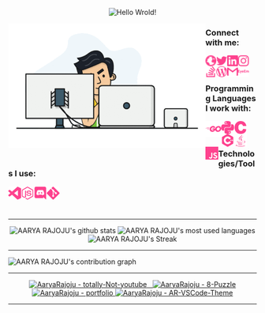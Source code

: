 <!--Credits: 
readme typing animation: https://github.com/DenverCoder1/readme-typing-svg
readme stats: https://github.com/anuraghazra/github-readme-stats
readme streak stats: https://github.com/DenverCoder1/github-readme-streak-stats
readme activity graph: https://github.com/ashutosh00710/github-readme-activity-graph
readme stats (small repo cards) : https://github.com/DenverCoder1/github-readme-stats
-->

<!-- <h3 align="centre"> 
  Hi There!!!
  <img src="https://media.giphy.com/media/hvRJCLFzcasrR4ia7z/giphy.gif" width="28">
</h3> -->

<!-- [![Hello Wrold!](https://readme-typing-svg.herokuapp.com/?size=50&center=true&vCenter=true&width=800&height=100&color=fe428e&lines=👋+Hello+World!;👋+Bonjour+le+Monde!)](https://aaryarajoju.github.io/portfolio/) -->

<p align="center">
  <img src="https://readme-typing-svg.herokuapp.com/?size=50&center=true&vCenter=true&width=800&height=100&color=fe428e&lines=👋+Hello+World!;👋+Bonjour+le+Monde!" alt="Hello Wrold!" /> 
<!--   <img src="https://raw.githubusercontent.com/aaryarajoju/aaryarajoju/main/AARYA%20RAJOJU%20-%20banner.png" alt="AARYA RAJOJU" />  -->
</p>

<img align="left" title="AARYA RAJOJU" alt="AARYA RAJOJU" width="400" src="./logos/animation-transparent-2.gif" />

<h3>
Connect with me: <br>
  
<a target="_blank" href="https://aaryarajoju.github.io/portfolio/"><img align="left" title="aaryarajoju.github.io" alt="aaryarajoju.github.io" width="22px" src="./logos-pink/web_globe.svg" /></a>
<a target="_blank" href="https://twitter.com/AaryaRajoju/"><img align="left" title="Twitter - AARYA RAJOJU" alt="Twitter" width="22px" src="./logos-pink/twitter.svg" /></a>
<a target="_blank" href="https://linkedin.com/in/aaryarajoju/"><img align="left" title="LinkedIn - AARYA RAJOJU" alt="LinkedIn" width="22px" src="./logos-pink/linkedin.svg" /></a>
<a target="_blank" href="https://instagram.com/aaryarajoju/"><img align="left" title="Instagram - AARYA RAJOJU" alt="Instagram" width="22px" src="./logos-pink/instagram.svg" /></a>
<a target="_blank" href="https://stackoverflow.com/users/14383957/aaryarajoju/"><img align="left" title="Stack Overflow - AARYA RAJOJU" alt="Stack Overflow" width="22px" src="./logos-pink/stackoverflow.svg" /></a>
<a target="_blank" href="https://aaryarajoju.wordpress.com/photography/"><img align="left" title="Blog - AARYA RAJOJU" alt="Blog" width="22px" src="./logos-pink/wordpress.svg" /></a>
<a target="_blank" href="mailto:code.aarya@gmail.com"><img align="left" title="Mail - AARYA RAJOJU" alt="Mail" width="22px" src="./logos-pink/gmail.svg" /></a>
<a target="_blank" href="https://www.eyeem.com/u/capturedbyarx/"><img align="left" title="EyeEm - AARYA RAJOJU" alt="EyeEm" width="22px" src="./logos-pink/eyeem.svg" /></a>

<br>
<br>
  
Programming Languages I work with: <br>

<img align="left" title="Go" alt="Go" width="32px" src="./logos-pink/go.svg" />
<img align="left" title="python" alt="python" width="26px" src="./logos-pink/python.svg" />
<img align="left" title="C" alt="C" width="26px" src="./logos-pink/c.svg" />
<img align="left" title="C++" alt="C++" width="26px" src="./logos-pink/cplusplus.svg" />
<!-- <img align="left" title="C#" alt="C#" width="26px" src="./logos-pink/csharp.svg" /> -->
<img align="left" title="Java" alt="Java" width="26px" src="./logos-pink/java.svg" />
<!-- <img align="left" title="Kotlin" alt="Kotlin" width="26px" src="./logos-pink/kotlin.svg" /> -->
<!--<img align="left" title="TypeScript" alt="TypeScript" width="26px" src="./logos-pink/typescript.svg" />-->
<img align="left" title="JavaScript" alt="JavaScript" width="26px" src="./logos-pink/javascript.svg" />
<!-- <img align="left" title="HTML5" alt="HTML5" width="26px" src="./logos-pink/html5.svg" /> -->
<!-- <img align="left" title="CSS3" alt="CSS3" width="26px" src="./logos-pink/css3.svg" /> -->

<br>
<br>
  
<!--<a href="https://stackshare.io/aaryarajoju/all-tools"><img align="left" title="StackShare - AARYA RAJOJU" alt="StackShare" src="./logos/techstack.svg" /><a/>-->
Technologies/Tools I use: <br>

<img align="left" title="Visual Studio Code" alt="Visual Studio Code" width="26px" src="./logos-pink/visualstudiocode.svg" />
<!-- <img align="left" title="Visual Studio" alt="Visual Studio" width="26px" src="./logos-pink/visualstudio.svg" /> -->
<!-- <img align="left" title="JetBrains Android Studio" alt="JetBrains Android Studio" width="26px" src="./logos-pink/androidstudio.svg" /> -->
<!-- <img align="left" title="JetBrains PyCharm" alt="JetBrains PyCharm" width="26px" src="./logos-pink/pycharm.svg" /> -->
<img align="left" title="Node.js" alt="Node.js" width="26px" src="./logos-pink/node-dot-js.svg" />
<img align="left" title="Discord" alt="Discord" width="26px" src="./logos-pink/discord.svg" />
<img align="left" title="Git" alt="Git" width="26px" src="./logos-pink/git.svg" />
<!-- <img align="left" title="GitHub" alt="GitHub" width="26px" src="./logos-pink/github.svg" /> -->
<!-- <img align="left" title="Android" alt="Android" width="26px" src="./logos-pink/android.svg" /> -->

</h3>

<br>
<br>
<br>

---

<p align="center">
  <img src="https://github-readme-stats.vercel.app/api?username=aaryarajoju&include_all_commits=true&count_private=true&show_icons=true&theme=radical" alt="AARYA RAJOJU's github stats" /> 
  <img src="https://github-readme-stats.vercel.app/api/top-langs/?username=aaryarajoju&layout=compact&langs_count=10&theme=radical&hide=css,html,scss" alt="AARYA RAJOJU's most used languages" /> 
  <img src="http://github-readme-streak-stats.herokuapp.com?user=aaryarajoju&theme=radical" alt="AARYA RAJOJU's Streak" />
</p>

---

<img src="https://activity-graph.herokuapp.com/graph?username=aaryarajoju&area=true&theme=redical" alt="AARYA RAJOJU's contribution graph" />

---

<p align="center"> 
  <a target="_blank" href="https://github.com/aaryarajoju/totally-not-youtube"> <img src="https://github-readme-stats.vercel.app/api/pin/?username=aaryarajoju&theme=radical&repo=totally-not-youtube" alt="AaryaRajoju - totally-Not-youtube" /> </a>
  <a target="_blank" href="https://github.com/aaryarajoju/ToDo-Manager"> <img src="https://github-readme-stats.vercel.app/api/pin/?username=aaryarajoju&theme=radical&repo=ToDo-Manager" alt="" /> </a>
  <a target="_blank" href="https://github.com/aaryarajoju/AR50"> <img src="https://github-readme-stats.vercel.app/api/pin/?username=aaryarajoju&theme=radical&repo=AR50" alt="" /> </a>
  <a target="_blank" href="https://github.com/aaryarajoju/8-Puzzle"> <img src="https://github-readme-stats.vercel.app/api/pin/?username=aaryarajoju&theme=radical&repo=8-Puzzle" alt="AaryaRajoju - 8-Puzzle" /> </a>
  <a target="_blank" href="https://github.com/aaryarajoju/portfolio-old"> <img src="https://github-readme-stats.vercel.app/api/pin/?username=aaryarajoju&theme=radical&repo=portfolio-old" alt="AaryaRajoju - portfolio" /> </a>
  <a target="_blank" href="https://github.com/aaryarajoju/AR-VSCode-Theme"> <img src="https://github-readme-stats.vercel.app/api/pin/?username=aaryarajoju&theme=radical&repo=AR-VSCode-Theme" alt="AaryaRajoju - AR-VSCode-Theme" /> </a> 
  
<!--
  <a target="_blank" href="https://github.com/aaryarajoju/totally-not-youtube"> <img src="https://denvercoder1-github-readme-stats.vercel.app/api/pin/?username=aaryarajoju&theme=radical&repo=totally-not-youtube" alt="AaryaRajoju - totally-Not-youtube" /> </a>
  <a target="_blank" href="https://github.com/aaryarajoju/ToDo-Manager"> <img src="https://denvercoder1-github-readme-stats.vercel.app/api/pin/?username=aaryarajoju&theme=radical&repo=ToDo-Manager" alt="" /> </a>
  <a target="_blank" href="https://github.com/aaryarajoju/AR50"> <img src="https://denvercoder1-github-readme-stats.vercel.app/api/pin/?username=aaryarajoju&theme=radical&repo=AR50" alt="" /> </a>
  <a target="_blank" href="https://github.com/aaryarajoju/8-Puzzle"> <img src="https://denvercoder1-github-readme-stats.vercel.app/api/pin/?username=aaryarajoju&theme=radical&repo=8-Puzzle" alt="AaryaRajoju - 8-Puzzle" /> </a>
  <a target="_blank" href="https://github.com/aaryarajoju/portfolio"> <img src="https://denvercoder1-github-readme-stats.vercel.app/api/pin/?username=aaryarajoju&theme=radical&repo=portfolio" alt="AaryaRajoju - portfolio" /> </a>
  <a target="_blank" href="https://github.com/aaryarajoju/AR-VSCode-Theme"> <img src="https://denvercoder1-github-readme-stats.vercel.app/api/pin/?username=aaryarajoju&theme=radical&repo=AR-VSCode-Theme" alt="AaryaRajoju - AR-VSCode-Theme" /> </a> 
-->
<!--   
  <a target="_blank" href="https://github.com/aaryarajoju/"> <img src="https://github-readme-stats.vercel.app/api/pin/?username=aaryarajoju&theme=radical&repo=" alt="AaryaRajoju - " /> </a>
  <a target="_blank" href="https://github.com/aaryarajoju/"> <img src="https://github-readme-stats.vercel.app/api/pin/?username=aaryarajoju&theme=radical&repo=" alt="AaryaRajoju - " /> </a>
  <a target="_blank" href="https://github.com/aaryarajoju/"> <img src="https://github-readme-stats.vercel.app/api/pin/?username=aaryarajoju&theme=radical&repo=" alt="AaryaRajoju - " /> </a> 
-->
</p>

---

<!-- <b>Note:</b> All the stats are of my public code and they don't reflect experience or skill level. -->


<!--
Here are some ideas to get you started:
- 🔭 I’m currently working on ...
- 🌱 I’m currently learning ...
- 👯 I’m looking to collaborate on ...
- 🤔 I’m looking for help with ...
- 💬 Ask me about ...
- 📫 How to reach me: ...
- 😄 Pronouns: ...
- ⚡ Fun fact: ...
-->

